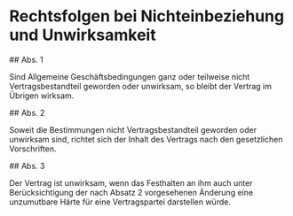 # Rechtsfolgen bei Nichteinbeziehung und Unwirksamkeit



\#\# Abs. 1

 Sind Allgemeine Geschäftsbedingungen ganz oder teilweise nicht Vertragsbestandteil geworden oder unwirksam, so bleibt der Vertrag im Übrigen wirksam.

\#\# Abs. 2

 Soweit die Bestimmungen nicht Vertragsbestandteil geworden oder unwirksam sind, richtet sich der Inhalt des Vertrags nach den gesetzlichen Vorschriften.

\#\# Abs. 3

 Der Vertrag ist unwirksam, wenn das Festhalten an ihm auch unter Berücksichtigung der nach Absatz 2 vorgesehenen Änderung eine unzumutbare Härte für eine Vertragspartei darstellen würde. 

